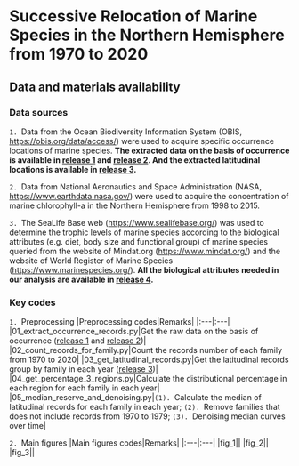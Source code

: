 # Successive Relocation of Marine Species in the Northern Hemisphere from 1970 to 2020
## Data and materials availability
### Data sources
`1. `Data from the Ocean Biodiversity Information System (OBIS, https://obis.org/data/access/) were used to acquire specific occurrence locations of marine species. **The extracted data on the basis of occurrence is available in [release 1](https://github.com/Casey-bit/marine_food_web_research/releases/tag/occurrence_record_1) and [release 2](https://github.com/Casey-bit/marine_food_web_research/releases/tag/occurrence_record_2). And the extracted latitudinal locations is available in [release 3](https://github.com/Casey-bit/marine_food_web_research/releases/tag/latitudinal_location).**

`2. `Data from National Aeronautics and Space Administration (NASA, https://www.earthdata.nasa.gov/) were used to acquire the concentration of marine chlorophyll-a in the Northern Hemisphere from 1998 to 2015.

`3. `The SeaLife Base web (https://www.sealifebase.org/) was used to determine the trophic levels of marine species according to the biological attributes (e.g. diet, body size and functional group) of marine species queried from the website of Mindat.org (https://www.mindat.org/) and the website of World Register of Marine Species (https://www.marinespecies.org/). **All the biological attributes needed in our analysis are available in [release 4](https://github.com/Casey-bit/marine_food_web_research/releases/tag/attributes).**
### Key codes
`1. `Preprocessing
|Preprocessing codes|Remarks|
|:---|:---|
|01_extract_occurrence_records.py|Get the raw data on the basis of occurrence ([release 1](https://github.com/Casey-bit/marine_food_web_research/releases/tag/occurrence_record_1) and [release 2](https://github.com/Casey-bit/marine_food_web_research/releases/tag/occurrence_record_2))|
|02_count_records_for_family.py|Count the records number of each family from 1970 to 2020|
|03_get_latitudinal_records.py|Get the latitudinal records group by family in each year ([release 3](https://github.com/Casey-bit/marine_food_web_research/releases/tag/latitudinal_location))|
|04_get_percentage_3_regions.py|Calculate the distributional percentage in each region for each family in each year|
|05_median_reserve_and_denoising.py|`(1). `Calculate the median of latitudinal records for each family in each year; `(2). `Remove families that does not include records from 1970 to 1979; `(3). `Denoising median curves over time|

`2. `Main figures
|Main figures codes|Remarks|
|:---|:---|
|fig_1||
|fig_2||
|fig_3||
